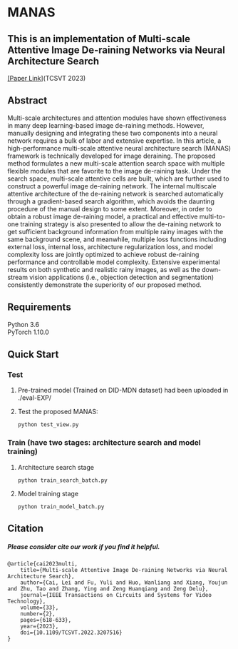 # MANAS
## This is an implementation of Multi-scale Attentive Image De-raining Networks via Neural Architecture Search  
[[Paper Link]](https://ieeexplore.ieee.org/document/9894375 "悬停显示")(TCSVT 2023)
## Abstract
Multi-scale architectures and attention modules
have shown effectiveness in many deep learning-based image
de-raining methods. However, manually designing and integrating
these two components into a neural network requires
a bulk of labor and extensive expertise. In this article, a
high-performance multi-scale attentive neural architecture search
(MANAS) framework is technically developed for image deraining.
The proposed method formulates a new multi-scale
attention search space with multiple flexible modules that are
favorite to the image de-raining task. Under the search space,
multi-scale attentive cells are built, which are further used to construct
a powerful image de-raining network. The internal multiscale
attentive architecture of the de-raining network is searched
automatically through a gradient-based search algorithm, which
avoids the daunting procedure of the manual design to some
extent. Moreover, in order to obtain a robust image de-raining
model, a practical and effective multi-to-one training strategy is
also presented to allow the de-raining network to get sufficient
background information from multiple rainy images with the
same background scene, and meanwhile, multiple loss functions
including external loss, internal loss, architecture regularization
loss, and model complexity loss are jointly optimized to achieve
robust de-raining performance and controllable model complexity.
Extensive experimental results on both synthetic and realistic
rainy images, as well as the down-stream vision applications (i.e.,
objection detection and segmentation) consistently demonstrate
the superiority of our proposed method.
## Requirements
Python 3.6  
PyTorch 1.10.0
## Quick Start
### Test
1. Pre-trained model (Trained on DID-MDN dataset) had been uploaded in ./eval-EXP/

2. Test the proposed MANAS:

   ```
   python test_view.py
   ```

### Train (have two stages: architecture search and model training)
1. Architecture search stage
    
   ```
   python train_search_batch.py
   ```
   
2. Model training stage

   ```
   python train_model_batch.py
   ```

## Citation
##### Please consider cite our work if you find it helpful.

```
@article{cai2023multi,  
    title={Multi-scale Attentive Image De-raining Networks via Neural Architecture Search},  
    author={Cai, Lei and Fu, Yuli and Huo, Wanliang and Xiang, Youjun and Zhu, Tao and Zhang, Ying and Zeng Huanqiang and Zeng Delu},  
    journal={IEEE Transactions on Circuits and Systems for Video Technology},  
    volume={33},  
    number={2},  
    pages={618-633},  
    year={2023},  
    doi={10.1109/TCSVT.2022.3207516}    	  
}
```

